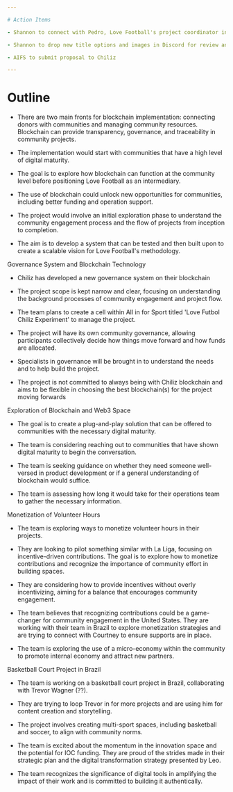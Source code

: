 ```yaml
---

# Action Items

- Shannon to connect with Pedro, Love Football's project coordinator in Brazil, to understand the background processes of community engagement and project flow from start to completion

- Shannon to drop new title options and images in Discord for review and approval

- AIFS to submit proposal to Chiliz

---
```


# Outline

- There are two main fronts for blockchain implementation: connecting donors with communities and managing community resources. Blockchain can provide transparency, governance, and traceability in community projects.

- The implementation would start with communities that have a high level of digital maturity.

- The goal is to explore how blockchain can function at the community level before positioning Love Football as an intermediary.

- The use of blockchain could unlock new opportunities for communities, including better funding and operation support.

- The project would involve an initial exploration phase to understand the community engagement process and the flow of projects from inception to completion.

- The aim is to develop a system that can be tested and then built upon to create a scalable vision for Love Football's methodology.

Governance System and Blockchain Technology

- Chiliz has developed a new governance system on their blockchain

- The project scope is kept narrow and clear, focusing on understanding the background processes of community engagement and project flow.

- The team plans to create a cell within All in for Sport titled 'Love Futbol Chiliz Experiment' to manage the project.

- The project will have its own community governance, allowing participants collectively decide how things move forward and how funds are allocated.

- Specialists in governance will be brought in to understand the needs and to help build the project.

- The project is not committed to always being with Chiliz blockchain and aims to be flexible in choosing the best blockchain(s) for the project moving forwards

Exploration of Blockchain and Web3 Space

- The goal is to create a plug-and-play solution that can be offered to communities with the necessary digital maturity.

- The team is considering reaching out to communities that have shown digital maturity to begin the conversation.

- The team is seeking guidance on whether they need someone well-versed in product development or if a general understanding of blockchain would suffice.

- The team is assessing how long it would take for their operations team to gather the necessary information.

Monetization of Volunteer Hours

- The team is exploring ways to monetize volunteer hours in their projects.

- They are looking to pilot something similar with La Liga, focusing on incentive-driven contributions. The goal is to explore how to monetize contributions and recognize the importance of community effort in building spaces.

- They are considering how to provide incentives without overly incentivizing, aiming for a balance that encourages community engagement.

- The team believes that recognizing contributions could be a game-changer for community engagement in the United States. They are working with their team in Brazil to explore monetization strategies and are trying to connect with Courtney to ensure supports are in place.

- The team is exploring the use of a micro-economy within the community to promote internal economy and attract new partners.

Basketball Court Project in Brazil

- The team is working on a basketball court project in Brazil, collaborating with Trevor Wagner (??).

- They are trying to loop Trevor in for more projects and are using him for content creation and storytelling.

- The project involves creating multi-sport spaces, including basketball and soccer, to align with community norms.

- The team is excited about the momentum in the innovation space and the potential for IOC funding. They are proud of the strides made in their strategic plan and the digital transformation strategy presented by Leo.

- The team recognizes the significance of digital tools in amplifying the impact of their work and is committed to building it authentically.